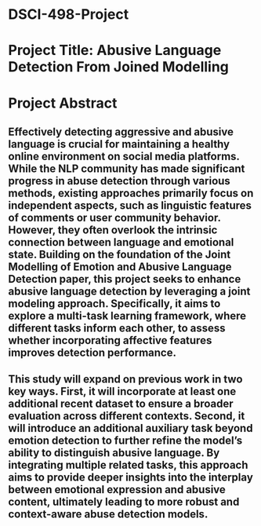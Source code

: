 # DSCI-498-Project

# Project Title: Abusive Language Detection From Joined Modelling

# Project Abstract
## Effectively detecting aggressive and abusive language is crucial for maintaining a healthy online environment on social media platforms. While the NLP community has made significant progress in abuse detection through various methods, existing approaches primarily focus on independent aspects, such as linguistic features of comments or user community behavior. However, they often overlook the intrinsic connection between language and emotional state. Building on the foundation of the Joint Modelling of Emotion and Abusive Language Detection paper, this project seeks to enhance abusive language detection by leveraging a joint modeling approach. Specifically, it aims to explore a multi-task learning framework, where different tasks inform each other, to assess whether incorporating affective features improves detection performance.

## This study will expand on previous work in two key ways. First, it will incorporate at least one additional recent dataset to ensure a broader evaluation across different contexts. Second, it will introduce an additional auxiliary task beyond emotion detection to further refine the model’s ability to distinguish abusive language. By integrating multiple related tasks, this approach aims to provide deeper insights into the interplay between emotional expression and abusive content, ultimately leading to more robust and context-aware abuse detection models.



